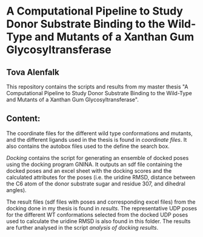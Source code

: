 # A Computational Pipeline to Study Donor Substrate Binding to the Wild-Type and Mutants of a Xanthan Gum Glycosyltransferase

## Tova Alenfalk
This repository contains the scripts and results from my master thesis "A Computational Pipeline to Study Donor Substrate Binding to the Wild-Type and Mutants of a Xanthan Gum Glycosyltransferase". 

## Content:
The coordinate files for the different wild type conformations and mutants, and the different ligands used in the thesis is found in *coordinate files*. It also contains the autobox files used to the define the search box. 

*Docking* contains the script for generating an ensemble of docked poses using the docking program GNINA. It outputs an sdf file containing the docked poses and an excel sheet with the docking scores and the calculated attributes for the poses (i.e. the uridine RMSD, distance between the C6 atom of the donor substrate sugar and residue 307, and dihedral angles).

The result files (sdf files with poses and corresponding excel files) from the docking done in my thesis is found in *results*. The representative UDP poses for the different WT conformations selected from the docked UDP poses used to calculate the uridine RMSD is also found in this folder. The results are further analysed in the script *analysis of docking results*.

